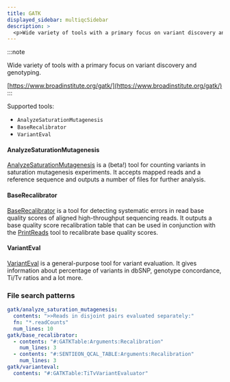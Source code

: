 ```yaml
---
title: GATK
displayed_sidebar: multiqcSidebar
description: >
  <p>Wide variety of tools with a primary focus on variant discovery and genotyping.</p>
---
```


<!--
~~~~~ DO NOT EDIT ~~~~~
This file is autogenerated from the MultiQC module python docstring.
Do not edit the markdown, it will be overwritten.

File path for the source of this content: multiqc/modules/gatk/gatk.py
~~~~~~~~~~~~~~~~~~~~~~~
-->

:::note

<p>Wide variety of tools with a primary focus on variant discovery and genotyping.</p>

[https://www.broadinstitute.org/gatk/](https://www.broadinstitute.org/gatk/)
:::

Supported tools:

- `AnalyzeSaturationMutagenesis`
- `BaseRecalibrator`
- `VariantEval`

#### AnalyzeSaturationMutagenesis

[AnalyzeSaturationMutagenesis](https://gatk.broadinstitute.org/hc/en-us/articles/4404604903451-AnalyzeSaturationMutagenesis-BETA-)
is a (beta!) tool for counting variants in saturation mutagenesis experiments. It accepts mapped reads and a reference sequence and outputs
a number of files for further analysis.

#### BaseRecalibrator

[BaseRecalibrator](https://software.broadinstitute.org/gatk/documentation/tooldocs/current/org_broadinstitute_gatk_tools_walkers_bqsr_BaseRecalibrator.php)
is a tool for detecting systematic errors in read base quality scores of aligned high-throughput
sequencing reads. It outputs a base quality score recalibration table that can be used in
conjunction with the
[PrintReads](https://software.broadinstitute.org/gatk/documentation/tooldocs/current/org_broadinstitute_gatk_tools_walkers_readutils_PrintReads.php)
tool to recalibrate base quality scores.

#### VariantEval

[VariantEval](https://software.broadinstitute.org/gatk/gatkdocs/current/org_broadinstitute_gatk_tools_walkers_varianteval_VariantEval.php)
is a general-purpose tool for variant evaluation. It gives information about percentage of
variants in dbSNP, genotype concordance, Ti/Tv ratios and a lot more.

### File search patterns

```yaml
gatk/analyze_saturation_mutagenesis:
  contents: ">>Reads in disjoint pairs evaluated separately:"
  fn: "*.readCounts"
  num_lines: 10
gatk/base_recalibrator:
  - contents: "#:GATKTable:Arguments:Recalibration"
    num_lines: 3
  - contents: "#:SENTIEON_QCAL_TABLE:Arguments:Recalibration"
    num_lines: 3
gatk/varianteval:
  contents: "#:GATKTable:TiTvVariantEvaluator"
```
